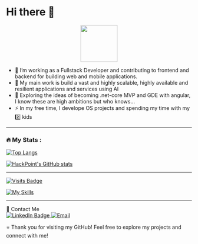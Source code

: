 # Hi there 👋
<div id="header" align="center">
  <img src="https://media.giphy.com/media/M9gbBd9nbDrOTu1Mqx/giphy.gif" width="100"/>
</div>

- 🔭 I’m working as a Fullstack Developer and contributing to frontend and backend for building web and mobile applications.
- 🔭 My main work is build a vast and highly scalable, highly available and resilient applications and services using AI  
- 🌱 Exploring the ideas of becoming .net-core MVP and GDE with angular, I know these are high ambitions but who knows...  
- ⚡ In my free time, I develope OS projects and spending my time with my 2️⃣ kids
<hr/>

### :fire: My Stats :
[![Top Langs](https://github-readme-stats.vercel.app/api/top-langs/?username=hackpoint&layout=compact&theme=vision-friendly-dark)](https://github.com/anuraghazra/github-readme-stats)

[![HackPoint's GitHub stats](https://github-readme-stats.vercel.app/api?username=HackPoint)](https://github.com/HackPoint/github-readme-stats)


<hr/>

[![Visits Badge](https://badges.pufler.dev/visits/HackPoint/badge-it)](https://badges.pufler.dev)

[![My Skills](https://skillicons.dev/icons?i=angular,lit,dotnet,cs,rust,ai,pytorch,nodejs,express,nestjs,fastapi,postgres,mongodb,redis,rabbitmq,ts,js,jest,html,css,sass,wasm,aws,gcp,azure,github,git,gitlab,graphql&perline=10)](https://skillicons.dev)

<hr/>
📧 Contact Me
<div id="badges">
  <a href="https://www.linkedin.com/in/genady-shmunik-18677757">
    <img src="https://img.shields.io/badge/LinkedIn-blue?style=for-the-badge&logo=linkedin&logoColor=white" alt="LinkedIn Badge"/>
  </a>

  <a href="hackp0int1980@gmail.com">
    <img src="https://img.shields.io/badge/Gmail-D14836?style=for-the-badge&logo=gmail&logoColor=white" alt="Email" />
  </a>
</div>


⭐️ Thank you for visiting my GitHub! Feel free to explore my projects and connect with me!
